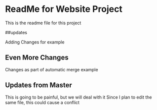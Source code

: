 # ReadMe for Website Project

This is the readme file for this project

##updates

Adding Changes for example

## Even More Changes

Changes as part of automatic merge example

## Updates from Master

This is going to be painful, but we will deal with it
Since I plan to edit the same file, this could cause a conflict

